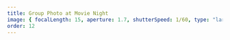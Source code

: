```yaml
---
title: Group Photo at Movie Night
image: { focalLength: 15, aperture: 1.7, shutterSpeed: 1/60, type: "large" }
order: 12
---
```

